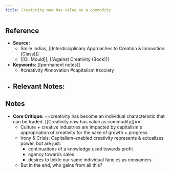 ```yaml
---
title: Creativity now has value as a commodity
---
```

## Reference
- **Source:** 
	- Smile Indias, [[Interdisciplinary Approaches to Creation & Innovation (Class)]]
	- [[Oli Mould]], [[Against Creativity (Book)]]
- **Keywords:** [[permanent notes]]
	- #creativity #innovation #capitalism #society 
- **Relevant Notes:**
	- 
## Notes
- **Core Critique:** ==creativity has become an individual characteristic that can be traded. [[Creativity now has value as commodity]]==
	- Culture + creative industries are impacted by capitalism's appropriation of creativity for the sake of growth + progress
	- Irony & Crisis: Capitalism-enabled creativity represents & actualizes power, but are just:
		- continuations of a knowledge used towards profit
		- agency towards sales
		- desires to tickle our same individual fancies as consumers
	- But in the end, who gains from all this?